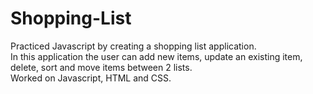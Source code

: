 # Shopping-List
Practiced Javascript by creating a shopping list application. <br />
In this application the user can add new items, update an existing item, delete, sort and move items between 2 lists. <br />
Worked on Javascript, HTML and CSS.
